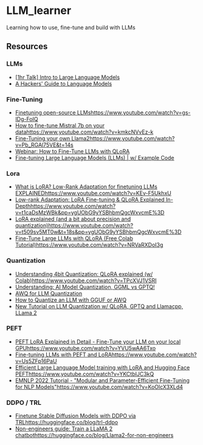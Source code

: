 # LLM_learner
Learning how to use, fine-tune and build with LLMs

## Resources
### LLMs
- [[1hr Talk] Intro to Large Language Models](https://www.youtube.com/watch?v=zjkBMFhNj_g)
- [A Hackers' Guide to Language Models](https://www.youtube.com/watch?v=jkrNMKz9pWU)

### Fine-Tuning
- [Finetuning open-source LLMs](https://www.youtube.com/watch?v=gs-IDg-FoIQ)https://www.youtube.com/watch?v=gs-IDg-FoIQ
- [How to fine-tune Mistral 7b on your data](https://www.youtube.com/watch?v=kmkcNVvEz-k)https://www.youtube.com/watch?v=kmkcNVvEz-k
- [Fine-Tuning your own Llama2](https://www.youtube.com/watch?v=Pb_RGAl75VE&t=14s)https://www.youtube.com/watch?v=Pb_RGAl75VE&t=14s
- [Webinar: How to Fine-Tune LLMs with QLoRA](https://www.youtube.com/watch?v=9Ieaf42tOnw)
- [Fine-tuning Large Language Models (LLMs) | w/ Example Code](https://www.youtube.com/watch?v=eC6Hd1hFvos)

### Lora
- [What is LoRA? Low-Rank Adaptation for finetuning LLMs EXPLAINED](https://www.youtube.com/watch?v=KEv-F5UkhxU)https://www.youtube.com/watch?v=KEv-F5UkhxU
- [Low-rank Adaptation: LoRA Fine-tuning & QLoRA Explained In-Depth](https://www.youtube.com/watch?v=t1caDsMzWBk&pp=ygUObG9yYSBhbmQgcWxvcmE%3D)https://www.youtube.com/watch?v=t1caDsMzWBk&pp=ygUObG9yYSBhbmQgcWxvcmE%3D
- [LoRA explained (and a bit about precision and quantization)](https://www.youtube.com/watch?v=t509sv5MT0w&t=18s&pp=ygUObG9yYSBhbmQgcWxvcmE%3D)https://www.youtube.com/watch?v=t509sv5MT0w&t=18s&pp=ygUObG9yYSBhbmQgcWxvcmE%3D
- [Fine-Tune Large LLMs with QLoRA (Free Colab Tutorial)](https://www.youtube.com/watch?v=NRVaRXDoI3g)https://www.youtube.com/watch?v=NRVaRXDoI3g

### Quantization
- [Understanding 4bit Quantization: QLoRA explained (w/ Colab)](https://www.youtube.com/watch?v=TPcXVJ1VSRI)https://www.youtube.com/watch?v=TPcXVJ1VSRI
- [Understanding: AI Model Quantization, GGML vs GPTQ!](https://www.youtube.com/watch?v=ZKdMbQq5T30)
- [AWQ for LLM Quantization](https://www.youtube.com/watch?v=3dYLj9vjfA0)
- [How to Quantize an LLM with GGUF or AWQ](https://www.youtube.com/watch?v=XM8pllpBVA0)
- [New Tutorial on LLM Quantization w/ QLoRA, GPTQ and Llamacpp, LLama 2](https://www.youtube.com/watch?v=YEVyupJxt1Q)

### PEFT
- [PEFT LoRA Explained in Detail - Fine-Tune your LLM on your local GPU](https://www.youtube.com/watch?v=YVU5wAA6Txo)https://www.youtube.com/watch?v=YVU5wAA6Txo
- [Fine-tuning LLMs with PEFT and LoRA](https://www.youtube.com/watch?v=Us5ZFp16PaU)https://www.youtube.com/watch?v=Us5ZFp16PaU
- [Efficient Large Language Model training with LoRA and Hugging Face PEFT](https://www.youtube.com/watch?v=YKCtbIJC3kQ)https://www.youtube.com/watch?v=YKCtbIJC3kQ
- [EMNLP 2022 Tutorial - "Modular and Parameter-Efficient Fine-Tuning for NLP Models"](https://www.youtube.com/watch?v=KoOlcX3XLd4)https://www.youtube.com/watch?v=KoOlcX3XLd4

### DDPO / TRL
- [Finetune Stable Diffusion Models with DDPO via TRL](https://huggingface.co/blog/trl-ddpo)https://huggingface.co/blog/trl-ddpo
- [Non-engineers guide: Train a LLaMA 2 chatbot](https://huggingface.co/blog/Llama2-for-non-engineers)https://huggingface.co/blog/Llama2-for-non-engineers